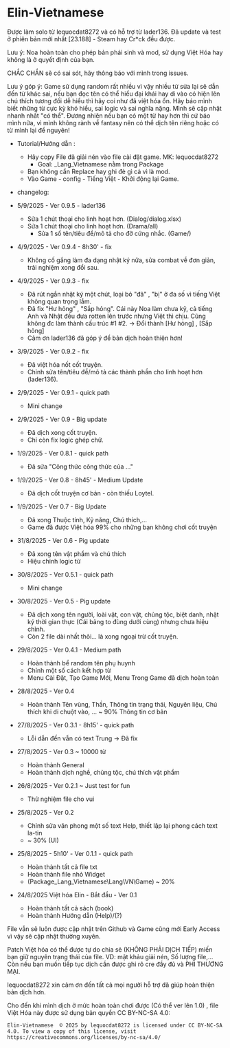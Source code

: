 # Elin-Vietnamese
Được làm solo từ lequocdat8272 và có hỗ trợ từ lader136.
Đã update và test ở phiên bản mới nhất [23.188] - Steam hay Cr*ck đều được.

Lưu ý: Noa hoàn toàn cho phép bản phái sinh và mod, sử dụng Việt Hóa hay không là ở quyết định của bạn.

CHẮC CHẮN sẽ có sai sót, hãy thông báo với mình trong issues.

Lưu ý góp ý: Game sử dụng random rất nhiều vì vậy nhiều từ sửa lại sẽ dẫn đến từ khác sai, nếu bạn đọc tên có thể hiểu đại khái hay di vào có hiện lên chú thích tương đối dễ hiểu thì hãy coi như đã việt hóa ổn. Hãy báo mình biết những từ cực kỳ khó hiểu, sai logic và sai nghĩa nặng. Mình sẽ cập nhật nhanh nhất "có thể". Đương nhiên nếu bạn có một từ hay hơn thì cứ báo mình nữa, vì mình không rành về fantasy nên có thể dịch tên riêng hoặc có từ mình lại để nguyên!

- Tutorial/Hướng dẫn :

  + Hãy copy File đã giải nén vào file cài đặt game. MK: lequocdat8272
    + Goal: _Lang_Vietnamese nằm trong Package
  + Bạn không cần Replace hay ghi đè gì cả vì là mod.
  + Vào Game - config - Tiếng Việt - Khởi động lại Game.

- changelog:
- 5/9/2025 - Ver 0.9.5 - lader136
	+ Sửa 1 chút thoại cho linh hoạt hơn. (Dialog/dialog.xlsx)
  + Sửa 1 chút thoại cho linh hoạt hơn. (Drama/all)
	+ Sửa 1 số tên/tiêu đề/mô tả cho đỡ cứng nhắc. (Game/)

- 4/9/2025 - Ver 0.9.4 - 8h30' - fix
  + Không cố gắng làm đa dạng nhật ký nữa, sửa combat về đơn giản, trải nghiệm xong đổi sau.
    
- 4/9/2025 - Ver 0.9.3 - fix
  + Đã rút ngắn nhặt ký một chút, loại bỏ "đã" , "bị" ở đa số vì tiếng Việt không quan trọng lắm.
  + Đã fix "Hư hỏng" , "Sắp hỏng". Cái này Noa làm chưa kỹ, cả tiếng Anh và Nhật đều đưa rotten lên trước nhưng Việt thì chịu. Cũng không đc làm thành cấu trúc #1 #2. -> Đổi thành [Hư hỏng] , [Sắp hỏng]
  + Cảm ơn lader136 đã góp ý để bản dịch hoàn thiện hơn!
  
- 3/9/2025 - Ver 0.9.2 - fix
  + Đã việt hóa nốt cốt truyện.
  + Chỉnh sửa tên/tiêu đề/mô tả các thành phần cho linh hoạt hơn (lader136).
    
- 2/9/2025 - Ver 0.9.1 - quick path
  + Mini change
    
- 2/9/2025 - Ver 0.9 - Big update
  + Đã dịch xong cốt truyện.
  + Chỉ còn fix logic ghép chữ.
    
- 1/9/2025 - Ver 0.8.1 - quick path
  + Đã sửa "Công thức công thức của ..."
    
- 1/9/2025 - Ver 0.8 - 8h45' - Medium Update
  + Đã dịch cốt truyện cơ bản - còn thiếu Loytel.
    
- 1/9/2025 - Ver 0.7 - Big Update
  + Đã xong Thuộc tính, Kỹ năng, Chú thích,...
  + Game đã được Việt hóa 99% cho những bạn không chơi cốt truyện
    
- 31/8/2025 - Ver 0.6 - Pig update
  + Đã xong tên vật phẩm và chú thích
  + Hiệu chỉnh logic từ
    
- 30/8/2025 - Ver 0.5.1 - quick path
  + Mini change
    
- 30/8/2025 - Ver 0.5 - Pig update
  + Đã dịch xong tên người, loài vật, con vật, chủng tộc, biệt danh, nhật ký thời gian thực (Cái bảng to đùng dưới cùng) nhưng chưa hiệu chỉnh.
  + Còn 2 file dài nhất thôi... là xong ngoại trừ cốt truyện.
    
- 29/8/2025 - Ver 0.4.1 - Medium path
  + Hoàn thành bể random tên phụ huynh
  + Chỉnh một số cách kết hợp từ
  + Menu Cài Đặt, Tạo Game Mới, Menu Trong Game đã dịch hoàn toàn
    
- 28/8/2025 - Ver 0.4
  + Hoàn thành Tên vùng, Thần, Thông tin trạng thái, Nguyên liệu, Chú thích khi di chuột vào, ... ~ 90% Thông tin cơ bản
    
- 27/8/2025 - Ver 0.3.1 - 8h15' - quick path
  + Lỗi dẫn đến vẫn có text Trung -> Đã fix
    
- 27/8/2025 - Ver 0.3 ~ 10000 từ
  + Hoàn thành General
  + Hoàn thành dịch nghề, chủng tộc, chú thích vật phẩm

- 26/8/2025 - Ver 0.2.1 ~ Just test for fun
  + Thử nghiệm file cho vui
  
- 25/8/2025 - Ver 0.2
  + Chỉnh sửa văn phong một số text Help, thiết lập lại phong cách text la-tin
  + ~ 30% (UI)
  
- 25/8/2025 - 5h10' - Ver 0.1.1 - quick path
  + Hoàn thành tất cả file txt
  + Hoàn thành file nhỏ Widget
  + (Package\_Lang_Vietnamese\Lang\VN\Game) ~ 20%
    
- 24/8/2025 Việt hóa Elin - Bắt đầu - Ver 0.1
  + Hoàn thành tất cả sách (book)
  + Hoàn thành Hướng dẫn (Help)/(?)

File vẫn sẽ luôn được cập nhật trên Github và Game cũng mới Early Access vì vậy sẽ cập nhật thường xuyên.

Patch Việt hóa có thể được tự do chia sẻ (KHÔNG PHẢI DỊCH TIẾP) miến bạn giữ nguyên trạng thái của file. VD: mật khảu giải nén, Số lượng file,...
Còn nếu bạn muốn tiếp tục dịch cần được ghi rõ cre đầy đủ và PHI THƯƠNG MẠI.

lequocdat8272 xin cảm ơn đến tất cả mọi người hỗ trợ đã giúp hoàn thiện bản dịch hơn.

Cho đến khi mình dịch ở mức hoàn toàn chơi được (Có thể ver lên 1.0) , file Việt Hóa này được sử dụng bản quyền CC BY-NC-SA 4.0:

    Elin-Vietnamese  © 2025 by lequocdat8272 is licensed under CC BY-NC-SA 4.0. To view a copy of this license, visit https://creativecommons.org/licenses/by-nc-sa/4.0/
